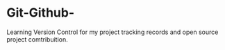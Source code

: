 # Git-Github-
Learning Version Control 
for my project tracking records and open source project comtribuition.
